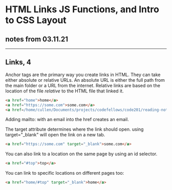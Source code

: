 # HTML Links JS Functions, and Intro to CSS Layout

## notes from 03.11.21

----

## Links, 4

Anchor tags are the primary way you create links in HTML. They can take either absolute or relative URLs. An absolute URL is either the full path from the main folder or a URL from the internet. Relative links are based on the location of the file *relative* to the HTML file that linked it.

````HTML
<a href="home">home</a>
<a href="https://some.com">some.com</a>
<a href=/home/cullen/Documents/projects/codefellows/code201/reading-notes/code201-04.md>links</a>
````

Adding mailto: with an email into the href creates an email.

The target attribute determines where the link should open. using target="_blank" will open the link on a new tab.

````HTML
<a href="https://some.com" target="_blank">some.com</a>
````

You can also link to a location on the same page by using an id selector.

````HTML
<a href="#top">top</a>
````

You can link to specific locations on different pages too:

````HTML
<a href="home/#top" target="_blank">home</a>
````

